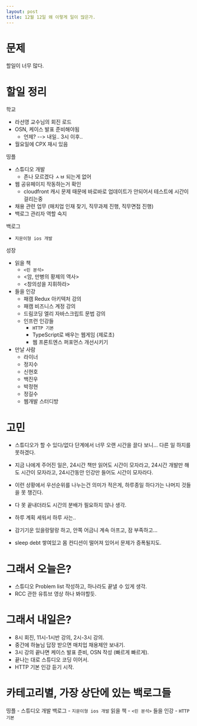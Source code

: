 ```yaml
---
layout: post
title: 12월 12일 왜 이렇게 일이 많은가.
---
```


# 문제

할일이 너무 많다.

# 할일 정리

학교

- 라선영 교수님의 회진 로드
- OSN, 케이스 발표 준비해야됨
  - 언제? --> 내일.. 3시 이후..
- 월요일에 CPX 재시 있음

띵플

- 스튜디오 개발
  - 존나 모르겠다 ㅅㅂ 되는게 없어
- 웹 공유페이지 작동하는거 확인
  - cloudfront 캐시 문제 때문에 바로바로 업데이트가 안되어서 테스트에 시간이 걸리는중
- 채용 관련 업무 (매치업 인재 찾기, 직무과제 진행, 직무면접 진행)
- 백로그 관리자 역할 숙지

백로그

- `지문이형 ios 개발`

성장

- 읽을 책
  - `<린 분석>`
  - <암, 만병의 황제의 역사>
  - <창의성을 지휘하라>
- 들을 인강
  - 패캠 Redux 아키텍처 강의
  - 패캠 비즈니스 계정 강의
  - 드림코딩 엘리 자바스크립트 문법 강의
  - 인프런 인강들
    - `HTTP 기본`
    - TypeScript로 배우는 웹게임 (제로초)
    - 웹 프론트엔스 퍼포먼스 개선시키기
- 만날 사람
  - 라이너
  - 정지수
  - 신현호
  - 백진우
  - 박정현
  - 정길수
  - 웹개발 스터디방

# 고민

- 스튜디오가 할 수 있다/없다 단계에서 너무 오랜 시간을 끌다 보니... 다른 일 하지를 못하겠다.
- 지금 나에게 주어진 일은, 24시간 책만 읽어도 시간이 모자라고, 24시간 개발만 해도 시간이 모자라고, 24시간동안 인강만 들어도 시간이 모자라다.
- 이런 상황에서 우선순위를 나누는건 의미가 적은게, 하루종일 하다가는 나머지 것들을 못 챙긴다.
- 다 못 끝내더라도 시간의 분배가 필요하지 않나 생각.
- 하루 계획 세워서 하루 사는..

- 감기기운 있을랑말랑 하고, 안쪽 어금니 계속 아프고, 잠 부족하고...
- sleep debt 쌓여있고 몸 컨디션이 떨어져 있어서 문제가 증폭될지도.

# 그래서 오늘은?

- 스튜디오 Problem list 작성하고, 하나라도 끝낼 수 있게 생각.
- RCC 관한 유튜브 영상 하나 봐야할듯.

# 그래서 내일은?

- 8시 회진, 11시-1시반 강의, 2시-3시 강의.
- 중간에 하늘님 답장 받으면 매치업 채용제안 보내기.
- 3시 강의 끝나면 케이스 발표 준비, OSN 작성 (빠르게 빠르게).
- 끝나는 대로 스튜디오 코딩 이어서.
- HTTP 기본 인강 듣기 시작.

# 카테고리별, 가장 상단에 있는 백로그들

띵플 - 스튜디오 개발
백로그 - `지문이형 ios 개발`
읽을 책 - `<린 분석>`
들을 인강 - `HTTP 기본`
